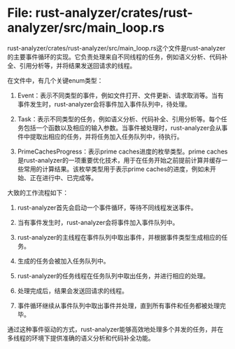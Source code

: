 # File: rust-analyzer/crates/rust-analyzer/src/main_loop.rs

rust-analyzer/crates/rust-analyzer/src/main_loop.rs这个文件是rust-analyzer的主要事件循环的实现。它负责处理来自不同线程的任务，例如语义分析、代码补全、引用分析等，并将结果发送回请求的线程。

在文件中，有几个关键enum类型：

1. Event：表示不同类型的事件，例如文件打开、文件更新、请求取消等。当有事件发生时，rust-analyzer会将事件加入事件队列中，待处理。

2. Task：表示不同类型的任务，例如语义分析、代码补全、引用分析等。每个任务包括一个函数以及相应的输入参数。当事件被处理时，rust-analyzer会从事件中提取出相应的任务，并将任务加入任务队列中，待执行。

3. PrimeCachesProgress：表示prime caches进度的枚举类型。prime caches是rust-analyzer的一项重要优化技术，用于在任务开始之前提前计算并缓存一些常用的计算结果。该枚举类型用于表示prime caches的进度，例如未开始、正在进行中、已完成等。

大致的工作流程如下：

1. rust-analyzer首先会启动一个事件循环，等待不同线程发送事件。

2. 当有事件发生时，rust-analyzer会将事件加入事件队列中。

3. rust-analyzer的主线程在事件队列中取出事件，并根据事件类型生成相应的任务。

4. 生成的任务会被加入任务队列中。

5. rust-analyzer的任务线程在任务队列中取出任务，并进行相应的处理。

6. 处理完成后，结果会发送回请求的线程。

7. 事件循环继续从事件队列中取出事件并处理，直到所有事件和任务都被处理完毕。

通过这种事件驱动的方式，rust-analyzer能够高效地处理多个并发的任务，并在多线程的环境下提供准确的语义分析和代码补全功能。

